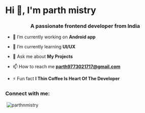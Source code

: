 
<h1 align="cente![cover](https://github.com/P-mistry/P-mistry/assets/75114126/a126e69e-f90a-4569-973a-ff3b9e1239fa)
r">Hi 👋, I'm parth mistry</h1>
<h3 align="center">A passionate frontend developer from India</h3>

- 🔭 I’m currently working on **Android app**

- 🌱 I’m currently learning **UI/UX**

- 💬 Ask me about **My Projects**

- 📫 How to reach me **parth9773021717@gmail.com**

- ⚡ Fun fact **I Thin Coffee Is Heart Of The Developer**

<h3 align="left">Connect with me:</h3>
<p align="left">
</p>

<p>&nbsp;<img align="center" src="https://github-readme-stats.vercel.app/api?username=parthnmistry&show_icons=true&locale=en" alt="parthnmistry" /></p>
